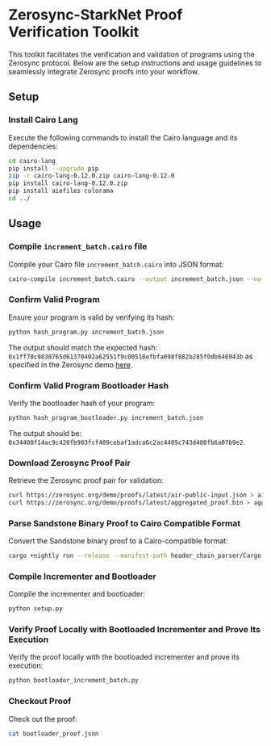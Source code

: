 # Zerosync-StarkNet Proof Verification Toolkit

This toolkit facilitates the verification and validation of programs using the Zerosync protocol. Below are the setup instructions and usage guidelines to seamlessly integrate Zerosync proofs into your workflow.

## Setup

### Install Cairo Lang

Execute the following commands to install the Cairo language and its dependencies:

```bash
cd cairo-lang
pip install --upgrade pip
zip -r cairo-lang-0.12.0.zip cairo-lang-0.12.0
pip install cairo-lang-0.12.0.zip
pip install aiofiles colorama
cd ../
```

## Usage

### Compile `increment_batch.cairo` file

Compile your Cairo file `increment_batch.cairo` into JSON format:

```bash
cairo-compile increment_batch.cairo --output increment_batch.json --no_debug_info --proof_mode
```

### Confirm Valid Program

Ensure your program is valid by verifying its hash:

```bash
python hash_program.py increment_batch.json
```

The output should match the expected hash: `0x1ff70c9838765d61370402a62551f9c00518efbfa098f882b285f0db646943b` as specified in the Zerosync demo [here](https://zerosync.org/demo/).

### Confirm Valid Program Bootloader Hash

Verify the bootloader hash of your program:

```bash
python hash_program_bootloader.py increment_batch.json
```

The output should be: `0x34400f14ac9c420fb903fcf409cebaf1adca6c2ac4405c743d480fb6a07b9e2`.

### Download Zerosync Proof Pair

Retrieve the Zerosync proof pair for validation:

```bash
curl https://zerosync.org/demo/proofs/latest/air-public-input.json > air-public-input.json
curl https://zerosync.org/demo/proofs/latest/aggregated_proof.bin > aggregated_proof.bin
```

### Parse Sandstone Binary Proof to Cairo Compatible Format

Convert the Sandstone binary proof to a Cairo-compatible format:

```bash
cargo +nightly run --release --manifest-path header_chain_parser/Cargo.toml aggregated_proof.bin air-public-input.json increment_batch.json increment_batch_proof.json proof
```

### Compile Incrementer and Bootloader

Compile the incrementer and bootloader:

```bash
python setup.py
```

### Verify Proof Locally with Bootloaded Incrementer and Prove Its Execution

Verify the proof locally with the bootloaded incrementer and prove its execution:

```bash
python bootloader_increment_batch.py
```

### Checkout Proof

Check out the proof:

```bash
cat bootloader_proof.json
```
